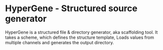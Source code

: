 # HyperGene - Structured source generator
HyperGene is a structured file & directory generator, aka scaffolding tool.
It takes a scheme, which defines the structure template, Loads values from multiple channels
and generates the output directory.
